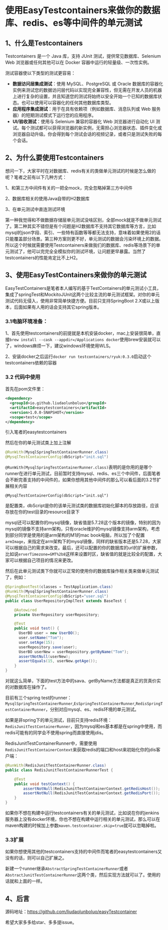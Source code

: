 # 使用EasyTestcontainers来做你的数据库、redis、es等中间件的单元测试

 ## 1、什么是Testcontainers

Testcontainers 是一个 Java 库，支持 JUnit 测试，提供常见数据库、Selenium Web 浏览器或任何其他可以在 Docker 容器中运行的轻量级、一次性实例。

测试容器使以下类型的测试更容易：

- **数据访问层集成测试**：使用 MySQL、PostgreSQL 或 Oracle 数据库的容器化实例来测试您的数据访问层代码以实现完全兼容性，但无需在开发人员的机器上进行复杂的设置，并且知道您的测试将始终以安全开始一个已知的数据库状态。也可以使用可以容器化的任何其他数据库类型。
- **应用程序集成测试**：用于在具有依赖项（例如数据库、消息队列或 Web 服务器）的短期测试模式下运行您的应用程序。
- **UI/验收测试**：使用与 Selenium 兼容的容器化 Web 浏览器进行自动化 UI 测试。每个测试都可以获得浏览器的新实例，无需担心浏览器状态、插件变化或浏览器自动升级。你会得到每个测试会话的视频记录，或者只是测试失败的每个会话。



## 2、为什么要使用Testcontainers

想问一下，大家平时在对数据库、redis有关的类做单元测试的时候是怎么做的呢？笔者之前有以下几种方式：

1、和第三方中间件有关的一把全mock，完全忽略掉第三方中间件

2、数据库相关的使用Java自带的H2数据库

3、在单元测试中直连测试环境



第一种我觉得和不做数据存储层单元测试没啥区别，全部mock就是不做单元测试了。第二种其实不错但是有个问题是H2数据库不支持其它数据库等方言，比如mysql的json字段、索引、一些特有函数等等都无法支持，意味着如果使用2的话只能覆盖部分场景。第三种方案则更不好，单元测试的数据会污染环境上的数据。所以这个时候就需要使用Testcontainers来做我们的数据库、redis等场景下的单元测试了，他可以完完全全模拟你的测试环境，让问题更早暴露。当然了testcontainers的性能肯定比不上H2。



## 3、使用EasyTestContainers来做你的单元测试

EasyTestContainers是笔者本人编写的基于TestContainers的单元测试小工具，集成了springTest和MockitoJUnit这两个比较主流的单元测试框架。对你的单元测试代码无侵入，使用非常简单快捷方便。目前只支持SpringBoot 2.X或以上版本，后面如果有人用的话会支持其它spring版本。

### 3.1电脑环境准备：

1、首先使用testcontainers的前提就是本机安装docker，mac上安装很简单，直接`brew install --cask --appdir=/Applications docker`使用brew安装就可以了，windows麻烦一下，建议windows环境使用WLS。

2、安装docker之后运行`docker run testcontainers/ryuk:0.3.0`启动这个testcontainers依赖的容器

### 3.2 代码中使用

首先在pom文件里：

```xml
<dependency>
  <groupId>io.github.liudaolunboluo</groupId>
  <artifactId>easytestcontainers</artifactId>
  <version>1.0.0-SNAPSHOT</version>
  <scope>test</scope>
</dependency>
```

引入笔者的easytestcontainers

然后在你的单元测试类上加上注解

```java
@RunWith(MysqlSpringTestContainerRunner.class)
@MysqlTestContainerConfig(dbScript="init.sql")
```

`@RunWith(MysqlSpringTestContainerRunner.class)`表明的是你用的是哪个runner在进行单元测试，目前暂时支持mysql、redis、es三个中间件，后面笔者会不断完善支持的中间件的，如果你想用其他中间件的那么可以看后面的3.2节扩展相关内容

`@MysqlTestContainerConfig(dbScript="init.sql")`

是配置类，dbScript是你的该单元测试类的数据库初始化脚本的存放路径，应该存放在你的test目录的resource目录下

mysql还可以配置你的mysql镜像，缺省值是5.7.28这个版本的镜像，特别的因为mysql的镜像不支持arm架构，只有oracle维护的mysql镜像支持arm架构，考虑到部分同学是使用的是arm架构的M1的mac book电脑，所以加了个配置`armImage`，来指定在arm架构下的mysql镜像，同样的缺省版本还是5.7.28，大家可以根据自己的需求来改变。最后，还可以配置的你的数据库的url的扩展参数，比如说`erverTimezone=GMT%2b8`这样来设置时区，缺省值的就是比较全的配置，大家可以根据自己项目的情况来更改。

然后在此单元测试类下你就可以正常的使用你的数据库操作相关类来做单元测试了，例如：

```java
@SpringBootTest(classes = TestApplication.class)
@RunWith(MysqlSpringTestContainerRunner.class)
@MysqlTestContainerConfig(dbScript="user.sql")
public class UserRepositoryImplTest extends BaseTest {

    @Autowired
    private UserRepository userRepository;

    @Test
    public void test() {
      UserBO user = new UserBO();
      user.setName("Tom");
      user.setAge(15);
      userRepository.save(user);
      UserBO userNew = userRepository.getByName("Tom");
      assertNotNull(userNew);
      assertEquals(15, userNew.getAge());
    }
}
```

对就这么简单，下面的test方法中的sava、getByName方法都是真正的货真价实的对数据库在操作了。

目前有三个spring test的runner：`MysqlSpringTestContainerRunner`,`EsSpringTestContainerRunner`,`RedisSpringTestContainerRunner`，分别对应mysql、es、redis环境的单元测试。

如果是非spring下的单元测试，目前只支持redis环境：`RedisJunitTestContainerRunner`，因为mysql和es基本都是在spring中使用，而redis可能有的同学会不使用spring而直接使用jdis。

RedisJunitTestContainerRunner中，需要使用`RedisJunitTestContainerContext`来获取redis的端口和host来初始化你的jdis客户端：

```java
@RunWith(RedisJunitTestContainerRunner.class)
public class RedisJunitTestContainerRunnerTest {

    @Test
    public void testContext() {
        assertNotNull(RedisJunitTestContainerContext.getRedisHost());
        assertNotNull(RedisJunitTestContainerContext.getRedisPort());
    }
}
```

如果你不想在构建中运行testcontainers有关的单元测试，比如说在你的jenkins服务器上没有docker环境，你也不想在构建中运行相关的单元测试，那么可以在maven构建的时候加上参数`maven.testcontainer.skip=true`就可以忽略掉啦。

### 3.3扩展

如果你想使用其他的testcontainers支持的中间件而笔者的easytestcontainers又没有的话，则可以自己扩展之。

新建一个runner继承`AbstractSpringTestContainerRunner`或者`AbstractJunitTestContainerRunner`这两个类，然后实现方法就可以了。使用的话就和上面的一样。



## 4、后言

源码地址：https://github.com/liudaolunboluo/easyTestcontainer

希望大家多多给star、多多提issue。